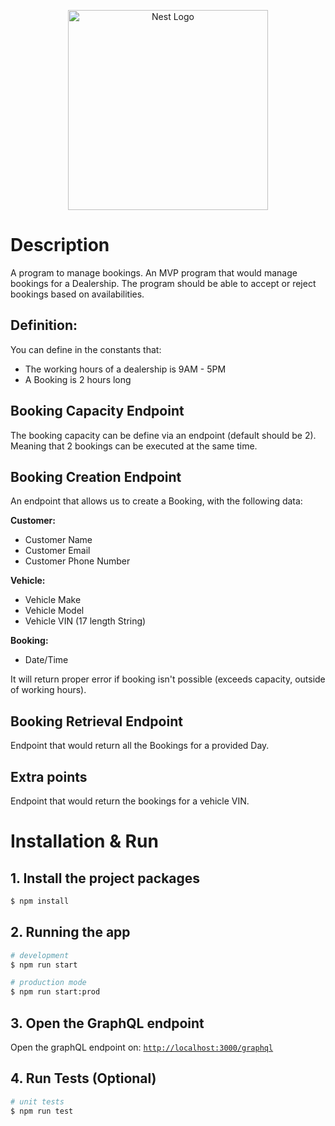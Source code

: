 <p align="center">
  <a href="http://nestjs.com/" target="blank"><img src="https://nestjs.com/img/logo_text.svg" width="320" alt="Nest Logo" /></a>
</p>

# Description
A program to manage bookings.
An MVP program that would manage bookings for a Dealership.
The program should be able to accept or reject bookings based on availabilities.
## Definition:
You can define in the constants that:
- The working hours of a dealership is 9AM - 5PM
- A Booking is 2 hours long
## Booking Capacity Endpoint
The booking capacity can be define via an endpoint (default should be 2). Meaning that 2 bookings can be executed at the same time.
## Booking Creation Endpoint
An endpoint that allows us to create a Booking, with the following data:

**Customer:**
- Customer Name
- Customer Email
- Customer Phone Number

**Vehicle:**
- Vehicle Make
- Vehicle Model
- Vehicle VIN (17 length String)

**Booking:**
- Date/Time

It will return proper error if booking isn't possible (exceeds capacity, outside of working hours).

## Booking Retrieval Endpoint
Endpoint that would return all the Bookings for a provided Day.
## Extra points
Endpoint that would return the bookings for a vehicle VIN.

# Installation & Run
## 1. Install the project packages
```bash
$ npm install
```

## 2. Running the app

```bash
# development
$ npm run start

# production mode
$ npm run start:prod
```
## 3. Open the GraphQL endpoint
Open the graphQL endpoint on: 
<a href="http://localhost:3000/graphql" target="_blank">`http://localhost:3000/graphql`</a>

## 4. Run Tests (Optional)

```bash
# unit tests
$ npm run test
```
